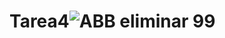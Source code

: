 # Tarea4![ABB eliminar 99](https://github.com/user-attachments/assets/cc567acc-f3ac-44b0-b010-406223678bef)
